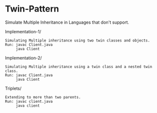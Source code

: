 # Twin-Pattern
Simulate Multiple Inheritance in Languages that don't support.

Implementation-1/

	Simulating Multiple inheritance using two twin classes and objects.
	Run: javac Client.java
		 java Client

Implementation-2/

	Simulating Multiple inheritance using a twin class and a nested twin class.
	Run: javac Client.java
		 java Client

Triplets/

	Extending to more than two parents.
	Run: javac client.java
		 java client
